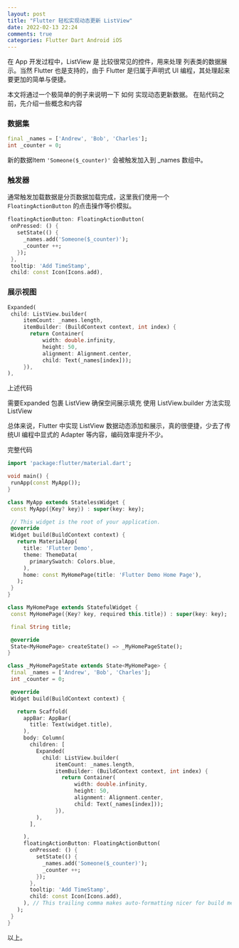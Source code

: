 ```yaml
---
layout: post
title: "Flutter 轻松实现动态更新 ListView"
date: 2022-02-13 22:24
comments: true
categories: Flutter Dart Android iOS
---
```

在 App 开发过程中，ListView 是 比较很常见的控件，用来处理 列表类的数据展示。当然 Flutter 也是支持的，由于 Flutter 是归属于声明式 UI 编程，其处理起来要更加的简单与便捷。

<!--more-->

本文将通过一个极简单的例子来说明一下 如何 实现动态更新数据。 在贴代码之前，先介绍一些概念和内容


### 数据集
```dart
final _names = ['Andrew', 'Bob', 'Charles'];
int _counter = 0;
```

新的数据Item `'Someone($_counter)'` 会被触发加入到 _names 数组中。

### 触发器
通常触发加载数据是分页数据加载完成，这里我们使用一个 `FloatingActionButton` 的点击操作等价模拟。

```dart
floatingActionButton: FloatingActionButton(
 onPressed: () {
   setState(() {
     _names.add('Someone($_counter)');
     _counter ++;
   });
 },
 tooltip: 'Add TimeStamp',
 child: const Icon(Icons.add),

```

### 展示视图
```dart
Expanded(
 child: ListView.builder(
     itemCount: _names.length,
     itemBuilder: (BuildContext context, int index) {
       return Container(
           width: double.infinity,
           height: 50,
           alignment: Alignment.center,
           child: Text(_names[index]));
     }),
),

```

上述代码

需要Expanded 包裹 ListView 确保空间展示填充
使用 ListView.builder 方法实现 ListView


总体来说，Flutter 中实现 ListView 数据动态添加和展示，真的很便捷，少去了传统UI 编程中显式的 Adapter 等内容，编码效率提升不少。


完整代码
```dart
import 'package:flutter/material.dart';

void main() {
 runApp(const MyApp());
}

class MyApp extends StatelessWidget {
 const MyApp({Key? key}) : super(key: key);

 // This widget is the root of your application.
 @override
 Widget build(BuildContext context) {
   return MaterialApp(
     title: 'Flutter Demo',
     theme: ThemeData(
       primarySwatch: Colors.blue,
     ),
     home: const MyHomePage(title: 'Flutter Demo Home Page'),
   );
 }
}

class MyHomePage extends StatefulWidget {
 const MyHomePage({Key? key, required this.title}) : super(key: key);

 final String title;

 @override
 State<MyHomePage> createState() => _MyHomePageState();
}

class _MyHomePageState extends State<MyHomePage> {
 final _names = ['Andrew', 'Bob', 'Charles'];
 int _counter = 0;

 @override
 Widget build(BuildContext context) {

   return Scaffold(
     appBar: AppBar(
       title: Text(widget.title),
     ),
     body: Column(
       children: [
         Expanded(
           child: ListView.builder(
               itemCount: _names.length,
               itemBuilder: (BuildContext context, int index) {
                 return Container(
                     width: double.infinity,
                     height: 50,
                     alignment: Alignment.center,
                     child: Text(_names[index]));
               }),
         ),
       ],

     ),
     floatingActionButton: FloatingActionButton(
       onPressed: () {
         setState(() {
           _names.add('Someone($_counter)');
           _counter ++;
         });
       },
       tooltip: 'Add TimeStamp',
       child: const Icon(Icons.add),
     ), // This trailing comma makes auto-formatting nicer for build methods.
   );
 }
}
```
以上。
